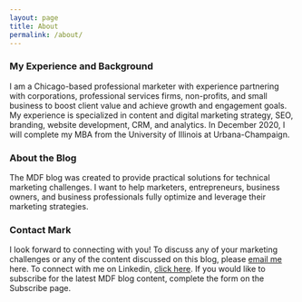 ```yaml
---
layout: page
title: About
permalink: /about/
---
```


<h3>My Experience and Background</h3>
I am a Chicago-based professional marketer with experience partnering with corporations, professional services firms, non-profits, and small business to boost client value and achieve growth and engagement goals. My experience is specialized in content and digital marketing strategy, SEO, branding, website development, CRM, and analytics. In December 2020, I will complete my MBA from the University of Illinois at Urbana-Champaign.

<h3>About the Blog</h3>
The MDF blog was created to provide practical solutions for technical marketing challenges. I want to help marketers, entrepreneurs, business owners, and business professionals fully optimize and leverage their marketing strategies. 

<h3>Contact Mark</h3>
I look forward to connecting with you! To discuss any of your marketing challenges or any of the content discussed on this blog, please <a href="mailto:mdfleming3@gmail.com">email me</a> here. To connect with me on Linkedin, <a href="https://www.linkedin.com/in/markdfleming/">click here</a>. If you would like to subscribe for the latest MDF blog content, complete the form on the Subscribe page.

